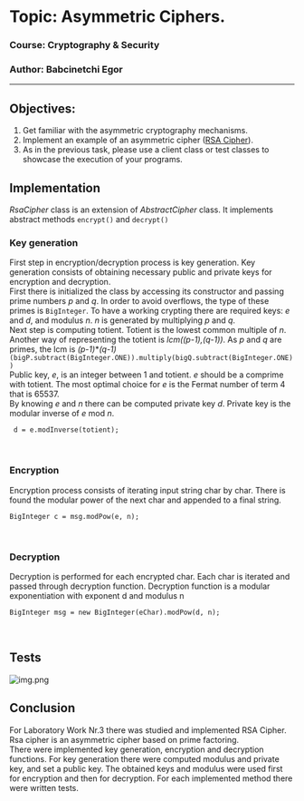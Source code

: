 # Topic: Asymmetric Ciphers.
### Course: Cryptography & Security
### Author: Babcinetchi Egor

----
## Objectives:
1. Get familiar with the asymmetric cryptography mechanisms.
2. Implement an example of an asymmetric cipher ([RSA Cipher](#rsa-cipher)).
3. As in the previous task, please use a client class or test classes to showcase the execution of your programs.

## Implementation
*RsaCipher* class is an extension of *AbstractCipher* class. It implements abstract
methods ```encrypt()``` and ```decrypt()```
<br>

### Key generation
First step in encryption/decryption process is key generation. Key generation consists of 
obtaining necessary public and private keys for encryption and decryption.
<br>
First there is initialized the class by accessing its constructor and passing prime numbers *p* 
and *q*. In order to avoid overflows, the type of these primes is ```BigInteger```.
To have a working crypting there are required keys: *e* and *d*, and modulus *n*. *n* is generated by multiplying *p* and *q*.
<br>
Next step is computing totient. Totient is the lowest common multiple of *n*. Another way of representing the totient is
*lcm((p-1),(q-1))*. As *p* and *q* are primes, the lcm is *(p-1)***(q-1)*
<br>
```(bigP.subtract(BigInteger.ONE)).multiply(bigQ.subtract(BigInteger.ONE))```
<br>
Public key, *e*, is an integer between 1 and totient. *e* should be a comprime with totient. The most optimal choice for 
*e* is the Fermat number of term 4 that is 65537.
<br>
By knowing *e* and *n* there can be computed private key *d*. Private key is the modular inverse of *e* mod *n*.
<br>
```       
 d = e.modInverse(totient);
```
<br>

### Encryption
Encryption process consists of iterating input string char by char. There is found the modular power of the next char and 
appended to a final string.
<br>
```
BigInteger c = msg.modPow(e, n);
```
<br>

### Decryption
Decryption is performed for each encrypted char. Each char is iterated and passed through decryption function.
Decryption function is a modular exponentiation with exponent d and modulus n
<br>
``` 
BigInteger msg = new BigInteger(eChar).modPow(d, n);
```
<br>

## Tests
![img.png](../assets/ciphers/asymmetric/rsa_test.png)

## Conclusion
For Laboratory Work Nr.3 there was studied and implemented RSA Cipher. Rsa cipher
is an asymmetric cipher based on prime factoring.
<br>
There were implemented key generation, encryption and decryption functions.
For key generation there were computed modulus and private key, and set a public key. 
The obtained keys and modulus were used first for encryption and then for decryption.
For each implemented method there were written tests.

